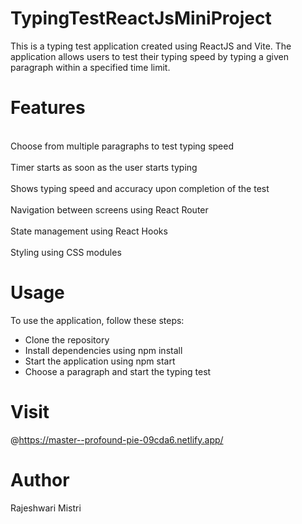 # TypingTestReactJsMiniProject
This is a typing test application created using ReactJS and Vite. The application allows users to test their typing speed by typing a given paragraph within a specified time limit.


# Features
<br>Choose from multiple paragraphs to test typing speed <br>
<br>Timer starts as soon as the user starts typing<br>
<br>Shows typing speed and accuracy upon completion of the test<br>
<br>Navigation between screens using React Router<br>
<br>State management using React Hooks<br>
<br>Styling using CSS modules<br>


# Usage
To use the application, follow these steps:

* Clone the repository
* Install dependencies using npm install
* Start the application using npm start
* Choose a paragraph and start the typing test

# Visit
@https://master--profound-pie-09cda6.netlify.app/

# Author 
Rajeshwari Mistri
